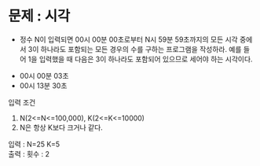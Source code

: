 <h1>문제 : 시각</h1>

* 정수 N이 입력되면 00시 00분 00초로부터 N시 59분 59초까지의 모든 시각 중에서 3이 하나라도 포함되는 모든 경우의 수를 구하는 프로그램을 작성하라. 예를 들어 1을 입력했을 때 다음은 3이 하나라도 포함되어 있으므로 세어야 하는 시각이다.

- 00시 00분 03초
- 00시 13분 30초

입력 조건
1. N(2<=N<=100,000), K(2<=K<=10000)
2. N은 항상 K보다 크거나 같다.

입력 : N=25 K=5 <BR>
출력 : 횟수 : 2

